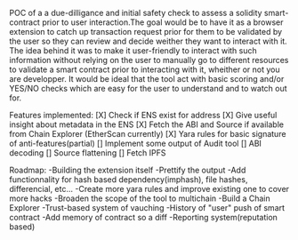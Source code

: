 POC of a a due-dilligance and initial safety check to assess a solidity smart-contract prior to user interaction.The goal would be to have it as a browser extension to catch up transaction request prior for them to be validated by the user so they can review and decide weither they want to interact with it. The idea behind it was to make it user-friendly to interact with such information without relying on the user to manually go to different resources to validate a smart contract prior to interacting with it, wheither or not you are developper. It would be ideal that the tool act with basic scoring and/or YES/NO checks which are easy for the user to understand and to watch out for. 

Features implemented: 
[X] Check if ENS exist for address
[X] Give useful insight about metadata in the ENS
[X] Fetch the ABI and Source if available from Chain Explorer (EtherScan currently)
[X] Yara rules for basic signature of anti-features(partial)
[] Implement some output of Audit tool 
[] ABI decoding
[] Source flattening
[] Fetch IPFS 

Roadmap:
-Building the extension itself
-Prettify the output
-Add functionnality for hash based dependency(imphash), file hashes, differencial, etc...
-Create more yara rules and improve existing one to cover more hacks
-Broaden the scope of the tool to multichain
-Build a Chain Explorer
-Trust-based system of vauching
-History of "user" push of smart contract
-Add memory of contract so a diff
-Reporting system(reputation based)

